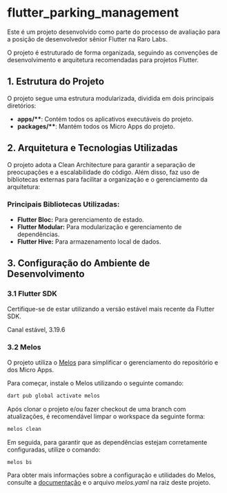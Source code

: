 # flutter_parking_management

Este é um projeto desenvolvido como parte do processo de avaliação para a posição de desenvolvedor sênior Flutter na Raro Labs.

O projeto é estruturado de forma organizada, seguindo as convenções de desenvolvimento e arquitetura recomendadas para projetos Flutter.

## **1. Estrutura do Projeto**

O projeto segue uma estrutura modularizada, dividida em dois principais diretórios:

- **apps/\*\***: Contém todos os aplicativos executáveis do projeto.
- **packages/\*\***: Mantém todos os Micro Apps do projeto.

## **2. Arquitetura e Tecnologias Utilizadas**

O projeto adota a Clean Architecture para garantir a separação de preocupações e a escalabilidade do código. Além disso, faz uso de bibliotecas externas para facilitar a organização e o gerenciamento da arquitetura:

### **Principais Bibliotecas Utilizadas:**

- **Flutter Bloc:** Para gerenciamento de estado.
- **Flutter Modular:** Para modularização e gerenciamento de dependências.
- **Flutter Hive:** Para armazenamento local de dados.

## **3. Configuração do Ambiente de Desenvolvimento**

### **3.1 Flutter SDK**

Certifique-se de estar utilizando a versão estável mais recente da Flutter SDK.

Canal estável, 3.19.6

### **3.2 Melos**

O projeto utiliza o [Melos](https://melos.invertase.dev) para simplificar o gerenciamento do repositório e dos Micro Apps.

Para começar, instale o Melos utilizando o seguinte comando:

```bash
dart pub global activate melos
```

Após clonar o projeto e/ou fazer checkout de uma branch com atualizações, é recomendável limpar o workspace da seguinte forma:

```bash
melos clean
```

Em seguida, para garantir que as dependências estejam corretamente configuradas, utilize o comando:

```bash
melos bs
```

Para obter mais informações sobre a configuração e utilidades do Melos, consulte a [documentação](https://melos.invertase.dev) e o arquivo *melos.yaml* na raiz deste projeto.
